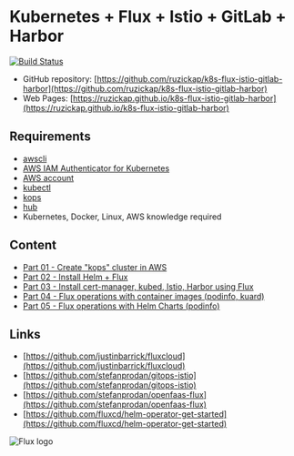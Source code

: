 # Kubernetes + Flux + Istio + GitLab + Harbor

[![Build Status](https://github.com/ruzickap/k8s-flux-istio-gitlab-harbor/workflows/vuepress-build/badge.svg)](https://github.com/ruzickap/k8s-flux-istio-gitlab-harbor)

* GitHub repository: [https://github.com/ruzickap/k8s-flux-istio-gitlab-harbor](https://github.com/ruzickap/k8s-flux-istio-gitlab-harbor)
* Web Pages: [https://ruzickap.github.io/k8s-flux-istio-gitlab-harbor](https://ruzickap.github.io/k8s-flux-istio-gitlab-harbor)

## Requirements

* [awscli](https://aws.amazon.com/cli/)
* [AWS IAM Authenticator for Kubernetes](https://github.com/kubernetes-sigs/aws-iam-authenticator)
* [AWS account](https://aws.amazon.com/account/)
* [kubectl](https://kubernetes.io/docs/tasks/tools/install-kubectl/)
* [kops](https://github.com/kubernetes/kops)
* [hub](https://hub.github.com/)
* Kubernetes, Docker, Linux, AWS knowledge required

## Content

* [Part 01 - Create "kops" cluster in AWS](https://github.com/ruzickap/k8s-flux-istio-gitlab-harbor/tree/master/docs/part-01/README.md)
* [Part 02 - Install Helm + Flux](https://github.com/ruzickap/k8s-flux-istio-gitlab-harbor/tree/master/docs/part-02/README.md)
* [Part 03 - Install cert-manager, kubed, Istio, Harbor using Flux](https://github.com/ruzickap/k8s-flux-istio-gitlab-harbor/tree/master/docs/part-03/README.md)
* [Part 04 - Flux operations with container images (podinfo, kuard)](https://github.com/ruzickap/k8s-flux-istio-gitlab-harbor/tree/master/docs/part-04/README.md)
* [Part 05 - Flux operations with Helm Charts (podinfo)](https://github.com/ruzickap/k8s-flux-istio-gitlab-harbor/tree/master/docs/part-05/README.md)

## Links

* [https://github.com/justinbarrick/fluxcloud](https://github.com/justinbarrick/fluxcloud)
* [https://github.com/stefanprodan/gitops-istio](https://github.com/stefanprodan/gitops-istio)
* [https://github.com/stefanprodan/openfaas-flux](https://github.com/stefanprodan/openfaas-flux)
* [https://github.com/fluxcd/helm-operator-get-started](https://github.com/fluxcd/helm-operator-get-started)

![Flux logo](https://raw.githubusercontent.com/fluxcd/flux/18e5174581f44ed8c9a881dd5071179eed1ebf4d/docs/_files/flux-logo-vertical.svg?sanitize=true
"Flux logo")
